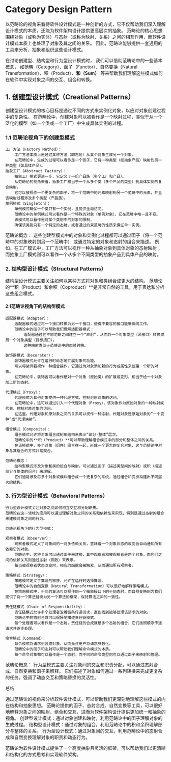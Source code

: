 # Category Design Pattern

以范畴论的视角来看待软件设计模式是一种创新的方式，它不仅帮助我们深入理解设计模式的本质，还能为软件架构设计提供更高层次的抽象。
范畴论的核心思想围绕对象（或称为实体）与态射（或称为映射、关系）之间的相互作用，而软件设计模式本质上也处理了对象及其之间的关系。
因此，范畴论能够提供一套通用的工具来分析、抽象和组织这些设计模式。

在讨论创建型、结构型和行为型设计模式时，
我们可以借助范畴论中的一些基本概念，
如范畴（Category）、函子（Functor）、自然变换（Natural Transformation）、积（Product）、**和（Sum）**
等来帮助我们理解这些模式如何在软件中实现对象之间的交互、组合和转换。

## 1. 创建型设计模式（Creational Patterns）

创建型设计模式的核心目标是通过不同的方式来实例化对象，以应对对象创建过程中的复杂性。
在范畴论中，创建对象可以被看作是一个映射过程，类似于从一个泛化的模型（如一个类或一个工厂）中生成具体实例的过程。

### 1.1 范畴论视角下的创建型模式

    工厂方法（Factory Method）：
        工厂方法本质上是通过某种方法（即态射）从某个对象生成另一个对象。
        在范畴论中，生成的过程可以看作是一个函子，它将一种类型（如抽象产品）映射到另一种类型（如具体产品）。
    抽象工厂（Abstract Factory）：
        抽象工厂模式更进一步，它定义了一组产品族（多个工厂和产品）。
        从范畴论的视角来看，抽象工厂相当于一个从多个类（多个产品的类型）到具体实例的复合映射。
        它可以被视作一个更复杂的函子，将一个范畴中的元素映射到另一个范畴中的元素，并且该映射过程涉及多个类型（产品族）。
    单例模式（Singleton）：
        单例模式确保一个类只有一个实例，且提供全局访问。
        范畴论中的单例模式可以看作是一个特殊的对象（单例对象），它在范畴中唯一且不变。
        该模式可以看作是对某个类别中的对象的限制，
        确保该类别只有一个特定的态射，或者通过约束范畴的性质来保证单一实例。

范畴论概念：
    这些创建型模式中的对象和实例化过程都可以通过函子（将一个范畴中的对象映射到另一个范畴中）
    或通过特定的对象和态射的组合来描述。
    例如，在工厂模式中，工厂方法可以视作一种从抽象对象到具体对象的态射映射；
    而抽象工厂模式则可以看作一个从多个不同类型的抽象产品到具体产品的映射。

### 2. 结构型设计模式（Structural Patterns）

结构型设计模式主要关注如何以某种方式将对象和类组合成更大的结构。
范畴论的**积（Product）和余积（Coproduct）**是非常自然的工具，用于表达和分析这些组合模式。

#### 2.1范畴论视角下的结构型模式

    适配器模式（Adapter）：
        适配器模式通过将一个接口转换为另一个接口，使得不兼容的接口能够协同工作。
        范畴论中的函子可以帮助我们理解适配器模式：
            适配器通过在不同范畴之间建立一个“映射”，从而将一个对象类型（源接口）转换成另一个对象类型（目标接口）。
            这种映射类似于范畴论中的态射转换。
  
    装饰器模式（Decorator）：
        装饰器模式允许在运行时动态地扩展对象的功能。
        可以将装饰器视作一种组合操作，它通过为对象添加新的行为或属性来创建一个新的对象。
        在范畴论中，装饰器可以看作是对一个对象（原始类）的扩展或变形，相当于给一个对象加上新的态射。
  
    代理模式（Proxy）：
        代理模式为其他对象提供一种代理方式，控制对原对象的访问。
        在范畴论中，这可以通过引入一个代理对象（Proxy），该对象作为原始对象的一种映射或代表，控制对原对象的访问。
        在这里，代理对象和原对象之间的关系可以视作一种态射，代理对象是原始对象的“一个变种”或“代理映射”。

    组合模式（Composite）：
        组合模式允许将对象组合成树形结构来表示“部分-整体”层次。
        范畴论中的**积（Product）**可以帮助理解组合模式中的部分和整体之间的关系。
        在该模式中，多个对象（组件）组合在一起，形成一个更大的复合对象，这与范畴论中对象与其组合的方式非常契合。

    范畴论概念：
        结构型模式涉及对象和类的组合与映射，可以通过函子（描述类型间的映射）或积（描述部分与整体的组合）来理解。
        它们通常涉及将多个对象或模块组合成一个更复杂的系统，通过组合和变换构建出不同层次的结构。

### 3. 行为型设计模式（Behavioral Patterns）

    行为型设计模式关注对象之间如何相互交互和分配职责。
    范畴论在这一领域的应用可以通过理解对象之间的关系和依赖性来实现，特别是通过态射的组合来建模对象之间的行为。
  
    范畴论视角下的行为型模式：
  
    观察者模式（Observer）：
        观察者模式定义了对象间的一对多依赖关系，意味着一个对象状态的改变会自动通知所有依赖它的对象。
        范畴论中，这种关系可以通过函子来建模，其中观察者和被观察者是两个对象，而它们之间的依赖关系则通过态射（函数）来表示。
        每当被观察者状态改变时，相应的函数会被触发，从而通知所有观察者。

    策略模式（Strategy）：
        策略模式定义了算法的家族，允许在运行时选择算法。
        范畴论中的自然变换（Natural Transformation）可以很好地解释策略模式。
        在策略模式中，不同的算法可以视作同一个抽象接口下的不同态射，而自然变换则为我们提供了将一个算法替换为另一个算法的框架，保持算法之间的一致性。

    责任链模式（Chain of Responsibility）：
        责任链模式允许多个处理者沿着链条传递请求，直到找到能够处理该请求的对象。
        范畴论中的态射合成可以很好地描述责任链模式。
        每个处理者可以看作是一个态射，责任链的合成就是多个态射的组合，它们按照顺序传递请求并逐步处理。

    命令模式（Command）：
        命令模式将请求封装成对象，从而允许用户将请求参数化。
        范畴论中的函子和态射可以帮助我们理解命令模式的本质。
        每个命令对象都可以看作是一个态射，而不同的命令类型则可以通过函子来映射和管理。

范畴论概念：
    行为型模式主要关注对象间的交互和职责分配，可以通过态射合成、自然变换和函子来解释。
    它们描述了对象如何通过一系列转换来完成更复杂的任务，强调了动态交互和策略替换的灵活性。

总结

通过范畴论的视角来分析软件设计模式，可以帮助我们更深刻地理解这些模式的内在结构和抽象思想。
范畴论提供的函子、态射合成、自然变换等工具，可以很好地解释对象之间的映射、组合和交互，进而为软件架构设计提供更加统一和抽象的视角。
创建型设计模式：通过对象创建和映射，利用范畴论中的函子理解对象的生成过程。
结构型设计模式：通过对象的组合，利用范畴论中的积和余积理解部分与整体的关系。
行为型设计模式：通过对象间的交互，利用范畴论中的态射合成和自然变换理解对象的职责和动态行为。

范畴论为软件设计模式提供了一个高度抽象且灵活的框架，可以帮助我们以更清晰和结构化的方式思考和实现软件架构。
